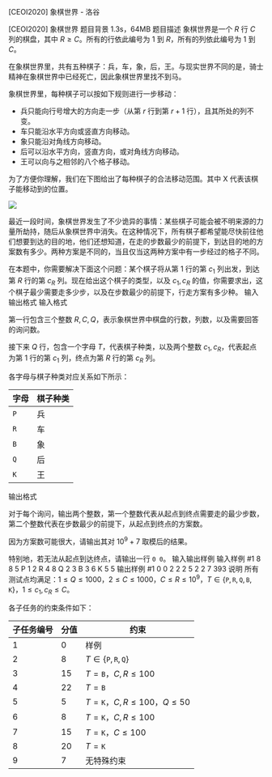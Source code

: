 



[CEOI2020] 象棋世界 - 洛谷














[CEOI2020] 象棋世界
题目背景
1.3s，64MB
题目描述
象棋世界是一个 $R$ 行 $C$ 列的棋盘，其中 $R \geq C$。所有的行依此编号为 $1$ 到 $R$，所有的列依此编号为 $1$ 到 $C$。

在象棋世界里，共有五种棋子：兵，车，象，后，王。与现实世界不同的是，骑士精神在象棋世界中已经死亡，因此象棋世界里找不到马。

象棋世界里，每种棋子可以按如下规则进行一步移动：

- 兵只能向行号增大的方向走一步（从第 $r$ 行到第 $r+1$ 行），且其所处的列不变。
- 车只能沿水平方向或竖直方向移动。
- 象只能沿对角线方向移动。
- 后可以沿水平方向，竖直方向，或对角线方向移动。
- 王可以向与之相邻的八个格子移动。

为了方便你理解，我们在下图给出了每种棋子的合法移动范围。其中 X 代表该棋子能移动到的位置。

![](https://cdn.luogu.com.cn/upload/image_hosting/wgweh8tf.png)

最近一段时间，象棋世界发生了不少诡异的事情：某些棋子可能会被不明来源的力量所劫持，随后从象棋世界中消失。在这种情况下，所有棋子都希望能尽快前往他们想要到达的目的地，他们还想知道，在走的步数最少的前提下，到达目的地的方案数有多少。两种方案是不同的，当且仅当这两种方案中有一步经过的格子不同。

在本题中，你需要解决下面这个问题：某个棋子将从第 $1$ 行的第 $c_1$ 列出发，到达第 $R$ 行的第 $c_R$ 列。现在给出这个棋子的类型，以及 $c_1,c_R$ 的值，你需要求出，这个棋子最少需要走多少步，以及在步数最少的前提下，行走方案有多少种。
输入输出格式
输入格式

第一行包含三个整数 $R,C,Q$，表示象棋世界中棋盘的行数，列数，以及需要回答的询问数。

接下来 $Q$ 行，包含一个字母 $T$，代表棋子种类，以及两个整数 $c_1,c_R$，代表起点为第 $1$ 行的第 $c_1$ 列，终点为第 $R$ 行的第 $c_R$ 列。

各字母与棋子种类对应关系如下所示：

| 字母         | 棋子种类 |
| ------------ | -------- |
| $\texttt{P}$ | 兵       |
| $\texttt{R}$ | 车       |
| $\texttt{B}$ | 象       |
| $\texttt{Q}$ | 后       |
| $\texttt{K}$ | 王       |
输出格式

对于每个询问，输出两个整数，第一个整数代表从起点到终点需要走的最少步数，第二个整数代表在步数最少的前提下，从起点到终点的方案数。

因为方案数可能很大，请输出其对 $10^9+7$ 取模后的结果。

特别地，若无法从起点到达终点，请输出一行 `0 0`。
输入输出样例
输入样例 #1
8 8 5
P 1 2
R 4 8
Q 2 3
B 3 6
K 5 5
输出样例 #1
0 0
2 2
2 5
2 2
7 393
说明
所有测试点均满足：$1 \leq Q \leq 1000$，$2 \leq C \leq 1000$，$C \leq R \leq 10^9$，$T \in \{\texttt{P},\texttt{R},\texttt{Q},\texttt{B},\texttt{K}\}$，$1 \leq c_1,c_R \leq C$。

各子任务的约束条件如下：

| 子任务编号 | 分值 | 约束                                         |
| ---------- | ---- | -------------------------------------------- |
| $1$        | $0$  | 样例                                         |
| $2$        | $8$  | $T \in \{\texttt{P},\texttt{R},\texttt{Q}\}$ |
| $3$        | $15$ | $T=\texttt{B}$，$C,R \leq 100$               |
| $4$        | $22$ | $T=\texttt{B}$                               |
| $5$        | $5$  | $T=\texttt{K}$，$C,R \leq 100$，$Q \leq 50$  |
| $6$        | $8$  | $T=\texttt{K}$，$C,R \leq 100$               |
| $7$        | $15$ | $T=\texttt{K}$，$C \leq 100$                 |
| $8$        | $20$ | $T=\texttt{K}$                               |
| $9$        | $7$  | 无特殊约束                                   |






